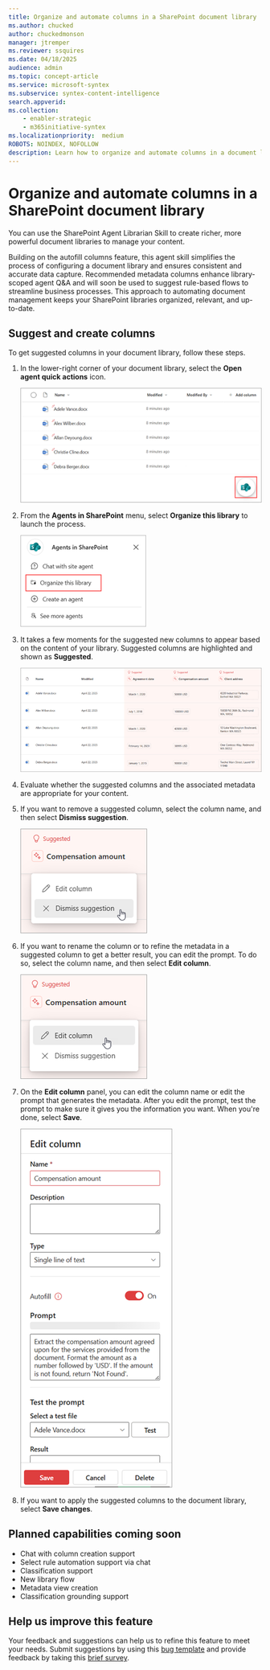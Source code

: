 ```yaml
---
title: Organize and automate columns in a SharePoint document library
ms.author: chucked
author: chuckedmonson
manager: jtremper
ms.reviewer: ssquires
ms.date: 04/18/2025
audience: admin
ms.topic: concept-article
ms.service: microsoft-syntex
ms.subservice: syntex-content-intelligence
search.appverid: 
ms.collection: 
    - enabler-strategic
    - m365initiative-syntex
ms.localizationpriority:  medium
ROBOTS: NOINDEX, NOFOLLOW
description: Learn how to organize and automate columns in a document library in SharePoint.
---
```


# Organize and automate columns in a SharePoint document library

<!---
> [!NOTE]
> This article is in development.


Having useful columns and metadata in SharePoint document libraries enhances searchability, organization, and automation. It allows users to quickly find documents, group and filter files dynamically, and trigger workflows based on specific attributes. Additionally, it improves content discoverability and user experience by providing structured information and enabling efficient management of document libraries.

This feature integrates with the autofill columns service to streamline your workflows using content from your SharePoint document libraries. It recommends and creates new columns and metadata, unlocks advanced automations, and enhances search capabilities, understanding, and information protection. This helps ensure that the information in your document libraries remains easily accessible, relevant, well-organized, and up-to-date.
--->

You can use the SharePoint Agent Librarian Skill to create richer, more powerful document libraries to manage your content.

Building on the autofill columns feature, this agent skill simplifies the process of configuring a document library and ensures consistent and accurate data capture. Recommended metadata columns enhance library-scoped agent Q&A and will soon be used to suggest rule-based flows to streamline business processes. This approach to automating document management keeps your SharePoint libraries organized, relevant, and up-to-date.

## Suggest and create columns

To get suggested columns in your document library, follow these steps.

1. In the lower-right corner of your document library, select the **Open agent quick actions** icon.

   ![Screenshot of a document library with the icon highlighted.](../media/content-understanding/autofill-librarian-open-actions-icon.png)

2. From the **Agents in SharePoint** menu, select **Organize this library** to launch the process.

   ![Screenshot of the Agents in SharePoint menu with the Organize this library option highlighted.](../media/content-understanding/autofill-librarian-agents-in-sharepoint-menu.png)

3. It takes a few moments for the suggested new columns to appear based on the content of your library. Suggested columns are highlighted and shown as **Suggested**.

   ![Screenshot of a document library with the suggest columns highlighted.](../media/content-understanding/autofill-librarian-suggested-columns-added.png)

4. Evaluate whether the suggested columns and the associated metadata are appropriate for your content.

5. If you want to remove a suggested column, select the column name, and then select **Dismiss suggestion**.

   ![Screenshot of a suggested with the Dismiss suggestion option highlighted.](../media/content-understanding/autofill-librarian-dismiss-suggestion.png)

6. If you want to rename the column or to refine the metadata in a suggested column to get a better result, you can edit the prompt. To do so, select the column name, and then select **Edit column**.

   ![Screenshot of a suggested with the Edit column option highlighted.](../media/content-understanding/autofill-librarian-edit-column.png)

7. On the **Edit column** panel, you can edit the column name or edit the prompt that generates the metadata. After you edit the prompt, test the prompt to make sure it gives you the information you want. When you're done, select **Save**.

   ![Screenshot of the Edit column panel for a suggested solumn.](../media/content-understanding/autofill-librarian-edit-column-panel.png)

8. If you want to apply the suggested columns to the document library, select **Save changes**.

## Planned capabilities coming soon

- Chat with column creation support​
- Select rule automation support via chat​
- Classification support
- New library flow​
- Metadata view creation​
- Classification grounding support

## Help us improve this feature

Your feedback and suggestions can help us to refine this feature to meet your needs. Submit suggestions by using this [bug template](https://onedrive.visualstudio.com/ODSP%20Product%20Experiences/_workitems/create/Bug?templateId=c70796a2-07d9-4045-9ae7-57b0a493a290&ownerId=e1686dd0-4520-4f7f-9947-34d07bf00b0a) and provide feedback by taking this [brief survey](https://forms.office.com/Pages/DesignPageV2.aspx?subpage=design&token=bc020eefeadd43cfb107a4e3443594b1&id=v4j5cvGGr0GRqy180BHbR_PzshIK4BNFl0DNg2VJeqVUMjZWOTZYN0lUNU45SlVFWlNCUjBYR0E2Mi4u).